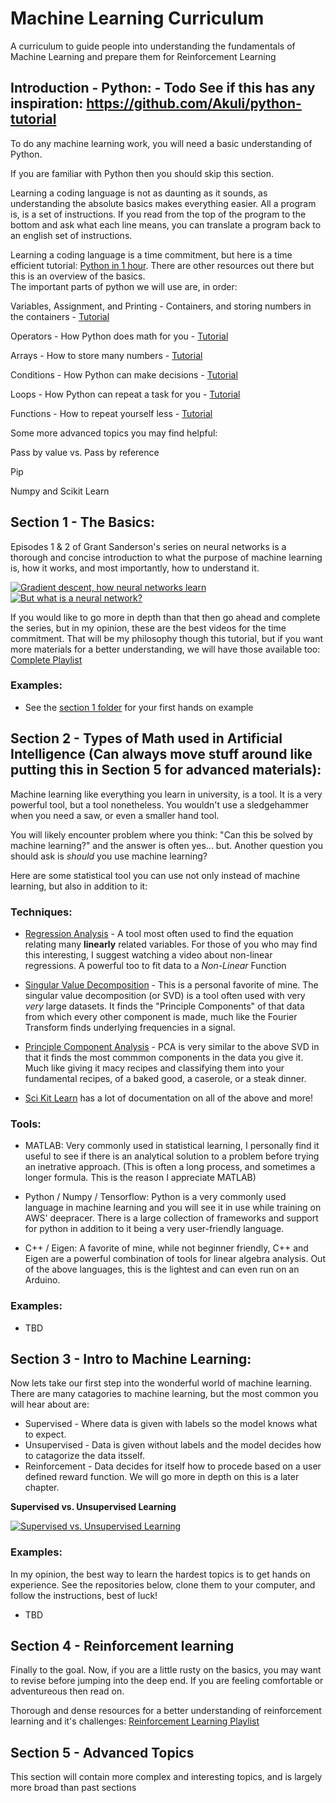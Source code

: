 # Machine Learning Curriculum
A curriculum to guide people into understanding the fundamentals of Machine Learning and prepare them for Reinforcement Learning

## Introduction - Python: - Todo See if this has any inspiration: https://github.com/Akuli/python-tutorial
To do any machine learning work, you will need a basic understanding of Python. 

If you are familiar with Python then you should skip this section.

Learning a coding language is not as daunting as it sounds, as understanding the absolute basics makes everything easier. All a program is, is a set of instructions. If you read from the top of the program to the bottom and ask what each line means, you can translate a program back to an english set of instructions.

Learning a coding language is a time commitment, but here is a time efficient tutorial: [Python in 1 hour](https://www.youtube.com/watch?v=kqtD5dpn9C8&ab_channel=ProgrammingwithMosh). There are other resources out there but this is an overview of the basics.
<br/>
The important parts of python we will use are, in order:

Variables, Assignment, and Printing - Containers, and storing numbers in the containers - [Tutorial](https://www.pythontutorial.net/python-basics/python-variables/)

Operators - How Python does math for you - [Tutorial](https://www.tutorialspoint.com/python/python_basic_operators.htm)

Arrays - How to store many numbers - [Tutorial](https://www.w3schools.com/python/python_arrays.asp)

Conditions - How Python can make decisions - [Tutorial](https://www.w3schools.com/python/python_conditions.asp)

Loops - How Python can repeat a task for you - [Tutorial](https://www.w3schools.com/python/python_for_loops.asp)

Functions - How to repeat yourself less - [Tutorial](https://www.w3schools.com/python/python_conditions.asp)


Some more advanced topics you may find helpful:

Pass by value vs. Pass by reference

Pip

Numpy and Scikit Learn

## Section 1 - The Basics:
Episodes 1 & 2 of Grant Sanderson's series on neural networks is a thorough and concise introduction to what the purpose of machine learning is, how it works, and most importantly, how to understand it.

[![Gradient descent, how neural networks learn](https://img.youtube.com/vi/aircAruvnKk/0.jpg)](https://www.youtube.com/watch?v=aircAruvnKk)
[![But what is a neural network?](https://img.youtube.com/vi/IHZwWFHWa-w/0.jpg)](https://www.youtube.com/watch?v=IHZwWFHWa-w)

If you would like to go more in depth than that then go ahead and complete the series, but in my opinion, these are the best videos for the time commitment. That will be my philosophy though this tutorial, but if you want more materials for a better understanding, we will have those available too: [Complete Playlist](https://www.youtube.com/playlist?list=PLZHQObOWTQDNU6R1_67000Dx_ZCJB-3pi)

### Examples: 
 * See the [section 1 folder](https://github.com/nickrallison/Machine_Learning_Curriculum/tree/main/Section%201%20-%20The%20Basics) for your first hands on example


## Section 2 - Types of Math used in Artificial Intelligence (Can always move stuff around like putting this in Section 5 for advanced materials):

Machine learning like everything you learn in university, is a tool. It is a very powerful tool, but a tool nonetheless. You wouldn't use a sledgehammer when you need a saw, or even a smaller hand tool.

You will likely encounter problem where you think: "Can this be solved by machine learning?" and the answer is often yes... but. Another question you should ask is *should* you use machine learning?

Here are some statistical tool you can use not only instead of machine learning, but also in addition to it:

### Techniques:

 * [Regression Analysis](https://www.youtube.com/watch?v=vPde9bYrr80) - A tool most often used to find the equation relating many **linearly** related variables. For those of you who may find this interesting, I suggest watching a video about non-linear regressions. A powerful too to fit data to a *Non-Linear* Function

 * [Singular Value Decomposition](https://www.youtube.com/watch?v=gXbThCXjZFM&ab_channel=SteveBrunton) - This is a personal favorite of mine. The singular value decomposition (or SVD) is a tool often used with very *very* large datasets. It finds the "Principle Components" of that data from which every other component is made, much like the Fourier Transform finds underlying frequencies in a signal.

 * [Principle Component Analysis](https://www.youtube.com/watch?v=HMOI_lkzW08&ab_channel=StatQuestwithJoshStarmer) - PCA is very similar to the above SVD in that it finds the most commmon components in the data you give it. Much like giving it macy recipes and classifying them into your fundamental recipes, of a baked good, a caserole, or a steak dinner. 
 
 * [Sci Kit Learn](https://realpython.com/python-pass-by-reference/) has a lot of documentation on all of the above and more!


### Tools:

 * MATLAB: Very commonly used in statistical learning, I personally find it useful to see if there is an analytical solution to a problem before trying an inetrative approach. (This is often a long process, and sometimes a longer formula. This is the reason I appreciate MATLAB)

 * Python / Numpy / Tensorflow: Python is a very commonly used language in machine learning and you will see it in use while training on AWS' deepracer. There is a large collection of frameworks and support for python in addition to it being a very user-friendly language.

 * C++ / Eigen: A favorite of mine, while not beginner friendly, C++ and Eigen are a powerful combination of tools for linear algebra analysis. Out of the above languages, this is the lightest and can even run on an Arduino.


### Examples: 
 * TBD


## Section 3 - Intro to Machine Learning:
Now lets take our first step into the wonderful world of machine learning. There are many catagories to machine learning, but the most common you will hear about are:
 * Supervised - Where data is given with labels so the model knows what to expect.
 * Unsupervised - Data is given without labels and the model decides how to catagorize the data itsself.
 * Reinforcement - Data decides for itself how to procede based on a user defined reward function. We will go more in depth on this is a later chapter.

**Supervised vs. Unsupervised Learning**

[![Supervised vs. Unsupervised Learning](https://img.youtube.com/vi/rHeaoaiBM6Y/0.jpg)](https://www.youtube.com/watch?v=rHeaoaiBM6Y&list=WL&index=1&ab_channel=EyeonTech)

### Examples:
In my opinion, the best way to learn the hardest topics is to get hands on experience. See the repositories below, clone them to your computer, and follow the instructions, best of luck!
 * TBD


## Section 4 - Reinforcement learning
Finally to the goal. Now, if you are a little rusty on the basics, you may want to revise before jumping into the deep end. If you are feeling comfortable or adventureous then read on. 


Thorough and dense resources for a better understanding of reinforcement learning and it's challenges: [Reinforcement Learning Playlist](https://www.youtube.com/playlist?list=PLMrJAkhIeNNQe1JXNvaFvURxGY4gE9k74)



## Section 5 - Advanced Topics
This section will contain more complex and interesting topics, and is largely more broad than past sections
